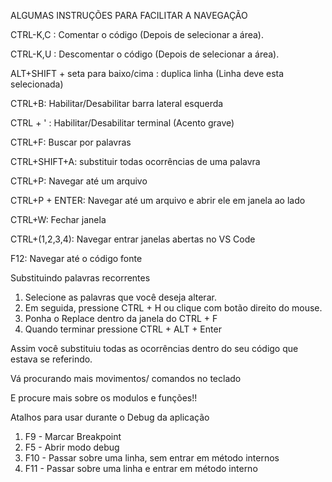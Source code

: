 



ALGUMAS INSTRUÇÕES PARA FACILITAR A NAVEGAÇÃO

CTRL-K,C : Comentar o código (Depois de selecionar a área).

CTRL-K,U : Descomentar o código (Depois de selecionar a área).

ALT+SHIFT + seta para baixo/cima : duplica linha (Linha deve esta selecionada)

CTRL+B: Habilitar/Desabilitar barra lateral esquerda

CTRL + ' : Habilitar/Desabilitar terminal (Acento grave)

CTRL+F: Buscar por palavras

CTRL+SHIFT+A: substituir todas ocorrências de uma palavra

CTRL+P: Navegar até um arquivo

CTRL+P + ENTER: Navegar até um arquivo e abrir ele em janela ao lado

CTRL+W: Fechar janela

CTRL+(1,2,3,4): Navegar entrar janelas abertas no VS Code

F12: Navegar até o código fonte


Substituindo palavras recorrentes

1. Selecione as palavras que você deseja alterar. 
2. Em seguida, pressione CTRL + H ou clique com botão direito do mouse.
3. Ponha o Replace dentro da janela do CTRL + F
4. Quando terminar pressione CTRL + ALT + Enter

Assim você substituiu todas as ocorrências dentro do seu código que estava se referindo.

Vá procurando mais movimentos/ comandos no teclado

E procure mais sobre os modulos e funções!!




Atalhos para usar durante o Debug da aplicação

1. F9 - Marcar Breakpoint
2. F5 - Abrir modo debug
3. F10 - Passar sobre uma linha, sem entrar em método internos
4. F11 - Passar sobre uma linha e entrar em método interno
